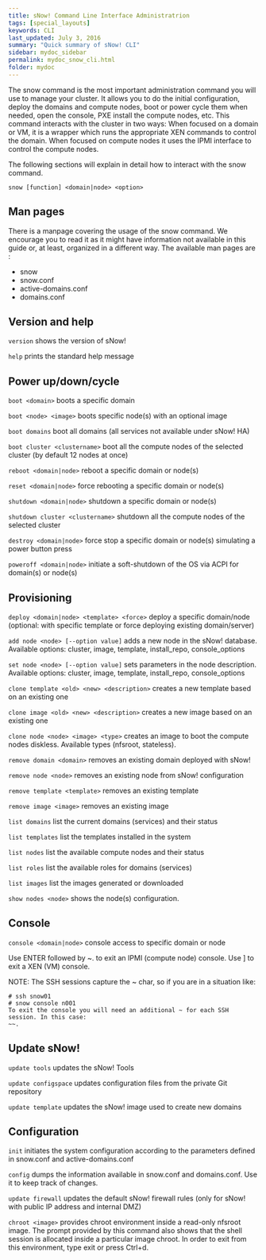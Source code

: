 ```yaml
---
title: sNow! Command Line Interface Administratrion
tags: [special_layouts]
keywords: CLI
last_updated: July 3, 2016
summary: "Quick summary of sNow! CLI"
sidebar: mydoc_sidebar
permalink: mydoc_snow_cli.html
folder: mydoc
---
```


The snow command is the most important administration command you will use to manage your cluster. It allows you to do the initial configuration, deploy the domains and compute nodes, boot or power cycle them when needed, open the console, PXE install the compute nodes, etc. This command interacts with the cluster in two ways:
When focused on a domain or VM, it is a wrapper which runs the appropriate XEN commands to control the domain.
When focused on compute nodes it uses the IPMI interface to control the compute nodes.

The following sections will explain in detail how to interact with the snow command.
```
snow [function] <domain|node> <option>
```
## Man pages
There is a manpage covering the usage of the snow command. We encourage you to read it as it might have information not available in this guide or, at least, organized in a different way. The available man pages are :
* snow
* snow.conf
* active-domains.conf
* domains.conf

## Version and help
```version```
  shows the version of sNow!

```help```
  prints the standard help message

## Power up/down/cycle

```boot <domain>```
  boots a specific domain

```boot <node> <image>```
  boots specific node(s) with an optional image

```boot domains```
  boot all domains (all services not available under sNow! HA)

```boot cluster <clustername>```
  boot all the compute nodes of the selected cluster (by default 12 nodes at once)

```reboot <domain|node>```
  reboot a specific domain or node(s)

```reset <domain|node>```
  force rebooting a specific domain or node(s)

```shutdown <domain|node>```
  shutdown a specific domain or node(s)

```shutdown cluster <clustername>```
  shutdown all the compute nodes of the selected cluster

```destroy <domain|node>```
  force stop a specific domain or node(s) simulating a power button press

```poweroff <domain|node>```
  initiate a soft-shutdown of the OS via ACPI for domain(s) or node(s)

<!--
{% include important.html content="Differences between shutdown, destroy and poweroff: <br><b>shutdown</b> requires access to the OS in order to be able to trigger "systemctl poweroff" command.<br><b>destroy</b> forces to stop specific domain or node simulating a power button press. This is performed at the IPMI or API level in those situations where the system is up but is not responsive (i.e. a boot failure in PXE).<br><b>poweroff</b> initiates a soft-shutdown of the OS via ACPI. This is usefull when for some reason you don't have access through SSH but you have access from console (i.e. the system booted without network configuration)" %}
-->

## Provisioning
```deploy <domain|node> <template> <force>```
  deploy a specific domain/node (optional: with specific template or force deploying existing domain/server)

```add node <node> [--option value]```
  adds a new node in the sNow! database. Available options: cluster, image, template, install_repo, console_options

```set node <node> [--option value]```
  sets parameters in the node description. Available options: cluster, image, template, install_repo, console_options

```clone template <old> <new> <description>```
  creates a new template based on an existing one

```clone image <old> <new> <description>```
  creates a new image based on an existing one

```clone node <node> <image> <type>```
  creates an image to boot the compute nodes diskless. Available types (nfsroot, stateless).

```remove domain <domain>```
  removes an existing domain deployed with sNow!

```remove node <node>```
  removes an existing node from sNow! configuration

```remove template <template>```
  removes an existing template

```remove image <image>```
  removes an existing image

```list domains```
  list the current domains (services) and their status

```list templates```
  list the templates installed in the system

```list nodes```
  list the available compute nodes and their status

```list roles```
  list the available roles for domains (services)

```list images```
  list the images generated or downloaded

```show nodes <node>```
  shows the node(s) configuration.

## Console
```console <domain|node>```
  console access to specific domain or node

  Use ENTER followed by ~. to exit an IPMI (compute node) console.
  Use <CTRL> ] to exit a XEN (VM) console.

  NOTE: The SSH sessions capture the ~ char, so if you are in a situation like:

```
# ssh snow01
# snow console n001
To exit the console you will need an additional ~ for each SSH session. In this case:
~~.
```

## Update sNow!
```update tools```
  updates the sNow! Tools

```update configspace```
  updates configuration files from the private Git repository

```update template```
  updates the sNow! image used to create new domains

## Configuration
```init```
  initiates the system configuration according to the parameters defined in snow.conf and active-domains.conf

```config```
  dumps the information available in snow.conf and domains.conf. Use it to keep track of changes.

```update firewall```
  updates the default sNow! firewall rules (only for sNow! with public IP address and internal DMZ)

```chroot <image>```
  provides chroot environment inside a read-only nfsroot image. The prompt provided by this command also shows that the shell session is allocated inside a particular image chroot. In order to exit from this environment, type exit or press Ctrl+d.

